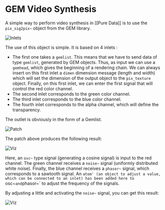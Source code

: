 # GEM Video Synthesis

A simple way to perform video synthesis in [[Pure Data]] is to use the `pix_sig2pix~` object from the GEM library. 

![Inlets]()

The use of this object is simple. It is based on 4 inlets : 
- The first one takes a `gemlist`. This means that we have to send data of type `gemlist`, generated by GEM objects. Thus, as input we can use a `gemhead`, which gives the beginning of a rendering chain. We can always insert on this first inlet a `dimen` dimension message (length and width) which will set the dimension of the output object to the `pix_texture` object. Finally, on this first inlet, we can enter the first signal that will control the red color channel. 
- The second inlet corresponds to the green color channel. 
- The third inlet corresponds to the blue color channel. 
- The fourth inlet corresponds to the alpha channel, which will define the transparency. 

The outlet is obviously in the form of a Gemlist. 

![Patch]()

The patch above produces the following result: 

![Viz]( )

Here, an `osc~` type signal (generating a cosine signal) is input to the red channel. The green channel receives a `noise~` signal (uniformly distributed white noise). Finally, the blue channel receives a `phasor~` signal, which corresponds to a sawtooth signal. An `atom' (an object to adjust a value, which can be connected to an inlet) has been added here to `osc~` and `phasor~` to adjust the frequency of the signals. 

By adjusting a little and activating the `noise~` signal, you can get this result: 

![Viz]( )

